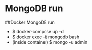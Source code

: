 # MongoDB run
##Docker MongoDB run
* $ docker-compose up -d
* $ docker exec -it mongodb bash
* (inside container) $ mongo -u admin